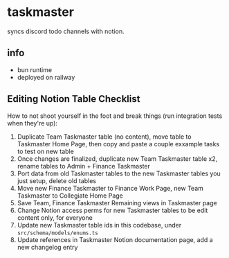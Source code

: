 # taskmaster

syncs discord todo channels with notion.

## info

- bun runtime
- deployed on railway

## Editing Notion Table Checklist

How to not shoot yourself in the foot and break things (run integration tests when they're up):

1. Duplicate Team Taskmaster table (no content), move table to Taskmaster Home Page, then copy and paste a couple exxample tasks to test on new table
2. Once changes are finalized, duplicate new Team Taskmaster table x2, rename tables to Admin + Finance Taskmaster
3. Port data from old Taskmaster tables to the new Taskmaster tables you just setup, delete old tables
4. Move new Finance Taskmaster to Finance Work Page, new Team Taskmaster to Collegiate Home Page
5. Save Team, Finance Taskmaster Remaining views in Taskmaster page
6. Change Notion access perms for new Taskmaster tables to be edit content only, for everyone
7. Update new Taskmaster table ids in this codebase, under `src/schema/models/enums.ts`
8. Update references in Taskmaster Notion documentation page, add a new changelog entry
